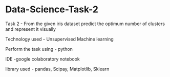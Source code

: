 # Data-Science-Task-2

Task 2 - From the given iris dataset predict the optimum number of clusters and represent it visually

Technology used - Unsupervised Machine learning

Perform the task using - python

IDE -google colaboratory notebook

library used - pandas, Scipay, Matplotlib, Sklearn
